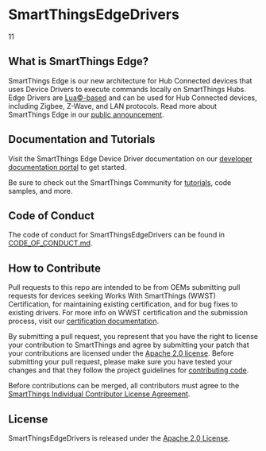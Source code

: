 # SmartThingsEdgeDrivers
11
## What is SmartThings Edge?

SmartThings Edge is our new architecture for Hub Connected devices that uses Device Drivers to execute commands locally on SmartThings Hubs. Edge Drivers are [Lua©-based](https://www.lua.org/) and can be used for Hub Connected devices, including Zigbee, Z-Wave, and LAN protocols. Read more about SmartThings Edge in our [public announcement](https://developer.samsung.com/smartthings/blog/en-us/2021/08/19/new-smartthings-edge-for-devices-and-automations?mc_cid=aac4089a1b&mc_eid=c15e37816a).

## Documentation and Tutorials

Visit the SmartThings Edge Device Driver documentation on our [developer documentation portal](https://developer.smartthings.com/docs/devices/hub-connected/get-started) to get started.

Be sure to check out the SmartThings Community for [tutorials](https://community.smartthings.com/c/developer-programs/tutorials/103), code samples, and more.

## Code of Conduct

The code of conduct for SmartThingsEdgeDrivers can be found in
[CODE_OF_CONDUCT.md](CODE_OF_CONDUCT.md).

## How to Contribute

Pull requests to this repo are intended to be from OEMs submitting pull requests for devices seeking Works With SmartThings (WWST) Certification, for maintaining existing certification, and for bug fixes to existing drivers. For more info on WWST certification and the submission process, visit our [certification documentation](https://developer.smartthings.com/docs/devices/hub-connected/certify-your-device).

By submitting a pull request, you represent that you have the right to
license your contribution to SmartThings and agree by submitting your patch that
your contributions are licensed under the [Apache 2.0 license](LICENSE). Before
submitting your pull request, please make sure you have tested your changes and that
they follow the project guidelines for [contributing code](https://developer.smartthings.com/docs/devices/hub-connected/certify-your-device#code-formatting-and-submission-criteria).

Before contributions can be merged, all contributors must agree to the [SmartThings
Individual Contributor License
Agreement](https://cla-assistant.io/SmartThingsCommunity/SmartThingsEdgeDrivers).

## License

SmartThingsEdgeDrivers is released under the [Apache 2.0 License](LICENSE).
